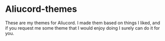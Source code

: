 # Aliucord-themes
These are my themes for Aliucord.
I made them based on things I liked, and if you request me some theme that I would enjoy doing I surely can do it for you.
